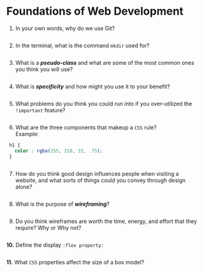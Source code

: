 # Foundations of Web Development

1. In your own words, why do we use Git?
<!-- enter you answer in the space below -->
```

```

2. In the terminal, what is the command `mkdir` used for?
<!-- enter you answer in the space below -->
```

```

3. What is a ***pseudo-class*** and what are some of the most common ones you think you will use?
<!-- enter you answer in the space below -->
```

```

4. What is ***specificity*** and how might you use it to your benefit?
<!-- enter you answer in the space below -->
```

```

5. What problems do you think you could run into if you over-utilized the `!important` feature?
<!-- enter you answer in the space below -->
```

```

6. What are the three components that makeup a `CSS` rule? <br> Example:
```css
 h1 {
   color : rgba(255, 210, 33, .75);
 }
```
<!-- enter you answer in the space below -->
```

```

7. How do you think good design influences people when visiting a website, and what sorts of things could you convey through design alone?
<!-- enter you answer in the space below -->
```

```

8. What is the purpose of ***wireframing***?
<!-- enter you answer in the space below -->
```

```

9. Do you think wireframes are worth the time, energy, and effort that they require? Why or Why not?
<!-- enter you answer in the space below -->
```

```

**10.** Define the display `:flex property:`
<!-- enter you answer in the space below -->
```

```

**11.** What `CSS` properties affect the size of a box model?
<!-- enter you answer in the space below -->
```

```